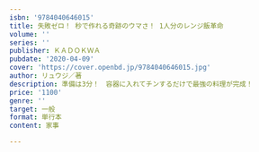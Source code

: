```yaml
---
isbn: '9784040646015'
title: 失敗ゼロ！ 秒で作れる奇跡のウマさ！ 1人分のレンジ飯革命
volume: ''
series: ''
publisher: ＫＡＤＯＫＷＡ
pubdate: '2020-04-09'
cover: 'https://cover.openbd.jp/9784040646015.jpg'
author: リュウジ／著
description: 準備は3分！　容器に入れてチンするだけで最強の料理が完成！
price: '1100'
genre: ''
target: 一般
format: 単行本
content: 家事

---
```

